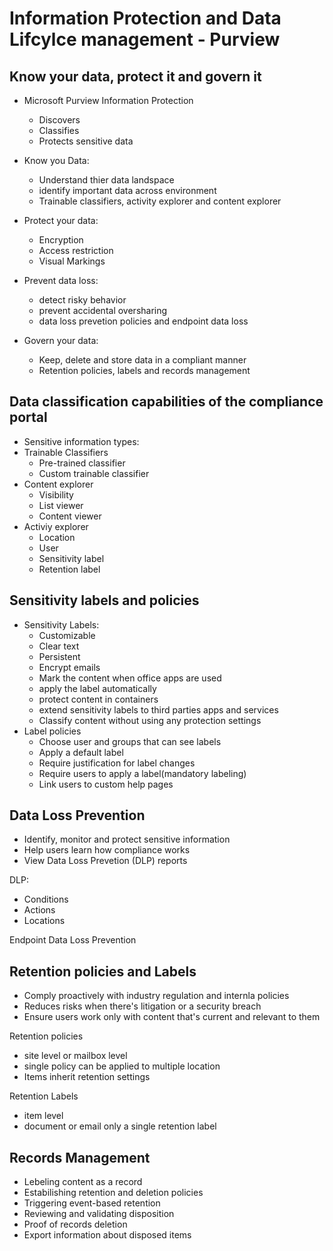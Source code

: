 # Information Protection and Data Lifcylce management - Purview

## Know your data, protect it and govern it

- Microsoft Purview Information Protection
    - Discovers
    - Classifies
    - Protects sensitive data

- Know you Data:
    - Understand thier data landspace
    - identify important data across environment
    - Trainable classifiers, activity explorer and content explorer
 
- Protect your data:
    - Encryption
    - Access restriction
    - Visual Markings

- Prevent data loss:
    - detect risky behavior
    - prevent accidental oversharing
    - data loss prevetion policies and endpoint data loss 

- Govern your data:
    - Keep, delete and store data in a compliant manner
    - Retention policies, labels and records management

## Data classification capabilities of the compliance portal

- Sensitive information types:
- Trainable Classifiers
    - Pre-trained classifier
    - Custom trainable classifier
- Content explorer
    - Visibility
    - List viewer
    - Content viewer
- Activiy explorer
    - Location
    - User
    - Sensitivity label
    - Retention label

## Sensitivity labels and policies

- Sensitivity Labels:
    - Customizable
    - Clear text
    - Persistent
    - Encrypt emails
    - Mark the content when office apps are used
    - apply the label automatically
    - protect content in containers
    - extend sensitivity labels to third parties apps and services
    - Classify content without using any protection settings
- Label policies
    - Choose user and groups that can see labels
    - Apply a default label
    - Require justification for label changes
    - Require users to apply a label(mandatory labeling)
    - Link users to custom help pages

## Data Loss Prevention

- Identify, monitor and protect sensitive information
- Help users learn how compliance works
- View Data Loss Prevetion (DLP) reports

DLP:
- Conditions
- Actions
- Locations

Endpoint Data Loss Prevention

## Retention policies and Labels
- Comply proactively with industry regulation and internla policies
- Reduces risks when there's litigation or a security breach
- Ensure users work only with content that's current and relevant to them

Retention policies
- site level or mailbox level
- single policy can be applied to multiple location
- Items inherit retention settings

Retention Labels
- item level
- document or email only a single retention label

## Records Management
- Lebeling content as a record
- Estabilishing retention and deletion policies
- Triggering event-based retention
- Reviewing and validating disposition
- Proof of records deletion
- Export information about disposed items